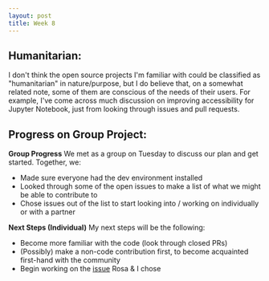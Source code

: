 ```yaml
---
layout: post
title: Week 8
---
```


## Humanitarian:
I don't think the open source projects I'm familiar with could be classified as "humanitarian" in nature/purpose, but I do believe that, on a somewhat related note, some of them are conscious of the needs of their users. For example, I've come across much discussion on improving accessibility for Jupyter Notebook, just from looking through issues and pull requests.

## Progress on Group Project:
**Group Progress**
We met as a group on Tuesday to discuss our plan and get started. Together, we:
- Made sure everyone had the dev environment installed
- Looked through some of the open issues to make a list of what we might be able to contribute to
- Chose issues out of the list to start looking into / working on individually or with a partner

**Next Steps (Individual)**
My next steps will be the following:
- Become more familiar with the code (look through closed PRs)
- (Possibly) make a non-code contribution first, to become acquainted first-hand with the community
- Begin working on the [issue](https://github.com/jupyter/notebook/issues/2337) Rosa & I chose
